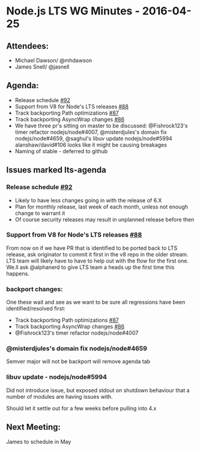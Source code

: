 # Node.js LTS WG Minutes - 2016-04-25

## Attendees:
* Michael Dawson/ @mhdawson
* James Snell/ @jasnell


## Agenda:

* Release schedule [#92](https://github.com/nodejs/LTS/issues/92)
* Support from V8 for Node's LTS releases [#88](https://github.com/nodejs/LTS/issues/88)
* Track backporting Path optimizations [#87](https://github.com/nodejs/LTS/issues/87)
* Track backporting AsyncWrap changes [#86](https://github.com/nodejs/LTS/issues/86)
* We have three pr's sitting on master to be discussed: @Fishrock123's timer refactor nodejs/node#4007,
  @misterdjules's domain fix nodejs/node#4659, @saghul's libuv update nodejs/node#5994 alanshaw/david#106
  looks like it might be causing breakages
* Naming of stable - deferred to github

## Issues marked lts-agenda

### Release schedule [#92](https://github.com/nodejs/LTS/issues/92)
* Likely to have less changes going in with the release of 6.X
* Plan for monthly release, last week of each month, unless not enough change to warrant it
* Of course security releases may result in unplanned release before then

### Support from V8 for Node's LTS releases [#88](https://github.com/nodejs/LTS/issues/88)
From now on if we have PR that is identified to be ported back to LTS release,
ask originator to commit it first in the v8 repo in the older stream.
LTS team will likely have to have to help out with the flow for the first one.
We.ll ask @alphanerd to give LTS team a heads up the first time this happens.

### backport changes:
One these wait and see as we want to be sure
all regressions have been identified/resolved first:

* Track backporting Path optimizations [#87](https://github.com/nodejs/LTS/issues/87)
* Track backporting AsyncWrap changes [#86](https://github.com/nodejs/LTS/issues/86)
* @Fishrock123's timer refactor nodejs/node#4007

### @misterdjules's domain fix nodejs/node#4659

Semver major will not be backport will remove agenda tab

### libuv update -  nodejs/node#5994
Did not introduce issue, but exposed stdout on shutdown behaviour that a number of modules are
having issues with.

Should let it settle out for a few
weeks before pulling into 4.x

## Next Meeting:

James to schedule in May
